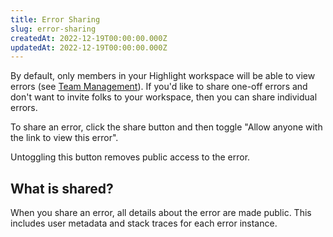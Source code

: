 ```yaml
---
title: Error Sharing
slug: error-sharing
createdAt: 2022-12-19T00:00:00.000Z
updatedAt: 2022-12-19T00:00:00.000Z
---
```


By default, only members in your Highlight workspace will be able to view errors (see [Team Management](/product-features/team-management)). If you'd like to share one-off errors and don't want to invite folks to your workspace, then you can share individual errors.

To share an error, click the share button and then toggle "Allow anyone with the link to view this error".

Untoggling this button removes public access to the error.

## What is shared?

When you share an error, all details about the error are made public. This includes user metadata and stack traces for each error instance.
